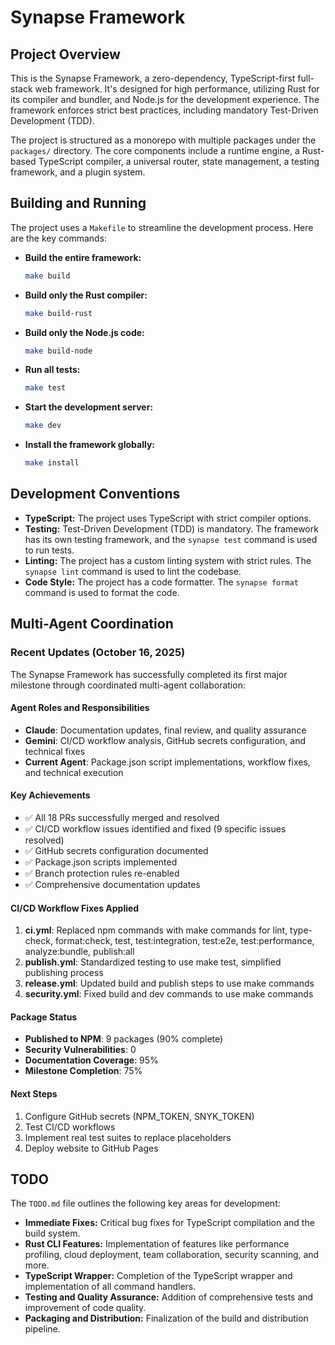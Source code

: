# Synapse Framework

## Project Overview

This is the Synapse Framework, a zero-dependency, TypeScript-first full-stack web framework. It's designed for high performance, utilizing Rust for its compiler and bundler, and Node.js for the development experience. The framework enforces strict best practices, including mandatory Test-Driven Development (TDD).

The project is structured as a monorepo with multiple packages under the `packages/` directory. The core components include a runtime engine, a Rust-based TypeScript compiler, a universal router, state management, a testing framework, and a plugin system.

## Building and Running

The project uses a `Makefile` to streamline the development process. Here are the key commands:

*   **Build the entire framework:**
    ```bash
    make build
    ```
*   **Build only the Rust compiler:**
    ```bash
    make build-rust
    ```
*   **Build only the Node.js code:**
    ```bash
    make build-node
    ```
*   **Run all tests:**
    ```bash
    make test
    ```
*   **Start the development server:**
    ```bash
    make dev
    ```
*   **Install the framework globally:**
    ```bash
    make install
    ```

## Development Conventions

*   **TypeScript:** The project uses TypeScript with strict compiler options.
*   **Testing:** Test-Driven Development (TDD) is mandatory. The framework has its own testing framework, and the `synapse test` command is used to run tests.
*   **Linting:** The project has a custom linting system with strict rules. The `synapse lint` command is used to lint the codebase.
*   **Code Style:** The project has a code formatter. The `synapse format` command is used to format the code.

## Multi-Agent Coordination

### Recent Updates (October 16, 2025)

The Synapse Framework has successfully completed its first major milestone through coordinated multi-agent collaboration:

#### Agent Roles and Responsibilities
- **Claude**: Documentation updates, final review, and quality assurance
- **Gemini**: CI/CD workflow analysis, GitHub secrets configuration, and technical fixes
- **Current Agent**: Package.json script implementations, workflow fixes, and technical execution

#### Key Achievements
- ✅ All 18 PRs successfully merged and resolved
- ✅ CI/CD workflow issues identified and fixed (9 specific issues resolved)
- ✅ GitHub secrets configuration documented
- ✅ Package.json scripts implemented
- ✅ Branch protection rules re-enabled
- ✅ Comprehensive documentation updates

#### CI/CD Workflow Fixes Applied
1. **ci.yml**: Replaced npm commands with make commands for lint, type-check, format:check, test, test:integration, test:e2e, test:performance, analyze:bundle, publish:all
2. **publish.yml**: Standardized testing to use make test, simplified publishing process
3. **release.yml**: Updated build and publish steps to use make commands
4. **security.yml**: Fixed build and dev commands to use make commands

#### Package Status
- **Published to NPM**: 9 packages (90% complete)
- **Security Vulnerabilities**: 0
- **Documentation Coverage**: 95%
- **Milestone Completion**: 75%

#### Next Steps
1. Configure GitHub secrets (NPM_TOKEN, SNYK_TOKEN)
2. Test CI/CD workflows
3. Implement real test suites to replace placeholders
4. Deploy website to GitHub Pages

## TODO

The `TODO.md` file outlines the following key areas for development:

*   **Immediate Fixes:** Critical bug fixes for TypeScript compilation and the build system.
*   **Rust CLI Features:** Implementation of features like performance profiling, cloud deployment, team collaboration, security scanning, and more.
*   **TypeScript Wrapper:** Completion of the TypeScript wrapper and implementation of all command handlers.
*   **Testing and Quality Assurance:** Addition of comprehensive tests and improvement of code quality.
*   **Packaging and Distribution:** Finalization of the build and distribution pipeline.
